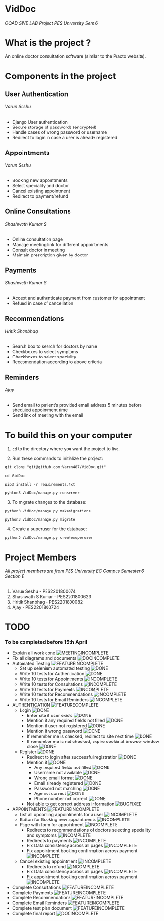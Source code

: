 # VidDoc
###### OOAD SWE LAB Project PES University Sem 6 

# What is the project ?

An online doctor consultation software (similar to the Practo website).

# Components in the project

## User Authentication
###### Varun Seshu
- Django User authentication
- Secure storage of passwords (encrypted)
- Handle cases of wrong password or username
- Redirect to login in case a user is already registered

## Appointments
###### Varun Seshu
- Booking new appointments
- Select speciality and doctor
- Cancel existing appointment
- Redirect to payment/refund

## Online Consultations
###### Shashwath Kumar S
- Online consultation page
- Manage meeting link for different appointments
- Consult doctor in meeting
- Maintain prescription given by doctor

## Payments
###### Shashwath Kumar S
- Accept and authenticate payment from customer for appointment
- Refund in case of cancellation

## Recommendations
###### Hritik Shanbhag
- Search box to search for doctors by name
- Checkboxes to select symptoms
- Checkboxes to select speciality
- Reccomendation according to above criteria

## Reminders
###### Ajay
- Send email to patient’s provided email address 5 minutes before sheduled appointment time
- Send link of meeting with the email

# To build this on your computer

1. ```cd``` to the directory where you want the project to live.

2. Run these commands to initialize the project:

```
git clone "git@github.com:Varun487/VidDoc.git"

cd VidDoc

pip3 install -r requirements.txt

pyhton3 VidDoc/manage.py runserver
```
3. To migrate changes to the database:
```
python3 VidDoc/manage.py makemigrations

python3 VidDoc/manage.py migrate
```
4. Create a superuser for the database:
```
python3 VidDoc/manage.py createsuperuser
```

# Project Members
###### All project members are from PES University EC Campus Semester 6 Section E

1. Varun Seshu - PES2201800074
2. Shashwath S Kumar - PES2201800623 
3. Hritik Shanbhag - PES2201800082
4. Ajay - PES2201800724

# TODO
### To be completed before 15th April
- Explain all work done  ![MEETINGINCOMPLETE]
- Fix all diagrams and documents  ![DOCINCOMPLETE]
- Automated Testing  ![FEATUREINCOMPLETE]
    - Set up selenium automated testing ![DONE]
    - Write 10 tests for Authentication  ![DONE]
    - Write 10 tests for Appointments ![INCOMPLETE]
    - Write 10 tests for Consultations ![INCOMPLETE]
    - Write 10 tests for Payments ![INCOMPLETE]
    - Write 10 tests for Recommendations ![INCOMPLETE]
    - Write 10 tests for Email Reminders ![INCOMPLETE]
- AUTHENTICATION ![FEATURECOMPLETE]
  - Login ![DONE]
    - Enter site if user exists ![DONE]
    - Mention if any required fields not filled ![DONE]
    - Mention if user not registered ![DONE]
    - Mention if wrong password ![DONE]
    - If remember me is checked, redirect to site next time ![DONE]
    - If remember me is not checked, expire cookie at browser window close ![DONE]
  - Register ![DONE]
    - Redirect to login after successful registration ![DONE]
    - Mention if ![DONE]
      - Any required fields not filled ![DONE]
      - Username not available ![DONE]
      - Wrong email format ![DONE]
      - Email already registered ![DONE]
      - Password not matching ![DONE]
      - Age not correct ![DONE]
      - Phone number not correct ![DONE]
    - Not able to get correct address information ![BUGFIXED]
- APPOINTMENTS ![FEATUREINCOMPLETE]
  - List all upcoming appointments for a user  ![INCOMPLETE]
  - Button for Booking new appointments  ![INCOMPLETE]
  - Page with form for appointment  ![INCOMPLETE]
    - Redirects to recommendations of doctors selecting speciality and symptoms  ![INCOMPLETE]
    - Redirects to payments  ![INCOMPLETE]
    - Fix Data consistency across all pages  ![INCOMPLETE]
    - Fix appointment booking confirmation across payment  ![INCOMPLETE]
  - Cancel existing appointment  ![INCOMPLETE]
    - Redirects to refund  ![INCOMPLETE]
    - Fix Data consistency across all pages  ![INCOMPLETE]
    - Fix appointment booking confirmation across payment  ![INCOMPLETE]
- Complete Consultations  ![FEATUREINCOMPLETE]
- Complete Payments  ![FEATUREINCOMPLETE]
- Complete Recommendations  ![FEATUREINCOMPLETE]
- Complete Email Reminders  ![FEATUREINCOMPLETE]
- Complete test plan document  ![FEATUREINCOMPLETE]
- Complete final report  ![DOCINCOMPLETE]

[DONE]: https://img.shields.io/badge/DONE-brightgreen
[INCOMPLETE]: https://img.shields.io/badge/INCOMPLETE-red
[BUGFIXED]: https://img.shields.io/badge/BUG-FIXED-brightgreen
[FEATUREINCOMPLETE]: https://img.shields.io/badge/FEATURE-INCOMPLETE-red
[FEATURECOMPLETE]: https://img.shields.io/badge/FEATURE-COMPLETE-brightgreen
[MEETINGINCOMPLETE]: https://img.shields.io/badge/MEETING-INCOMPLETE-red
[DOCINCOMPLETE]: https://img.shields.io/badge/DOC-INCOMPLETE-red
